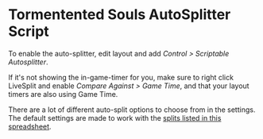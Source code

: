 # Tormentented Souls AutoSplitter Script

To enable the auto-splitter, edit layout and add *Control > Scriptable Autosplitter*.

If it's not showing the in-game-timer for you, make sure to right click LiveSplit and enable *Compare Against > Game Time*, and that your layout timers are also using Game Time.

There are a lot of different auto-split options to choose from in the settings. The default settings are made to work with the [splits listed in this spreadsheet](https://docs.google.com/spreadsheets/d/1yQqTLATWy2rzE9uD2rtapApFun8kYbugSKjQQ2Q9jRA/edit?usp=sharing).

